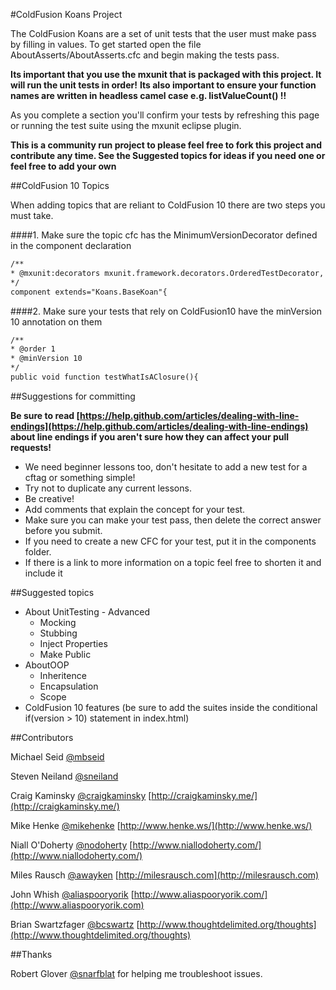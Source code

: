 #ColdFusion Koans Project

The ColdFusion Koans are a set of unit tests that the user must make pass by filling in values. To get started 
open the file AboutAsserts/AboutAsserts.cfc and begin making the tests pass.

**Its important that you use the mxunit that is packaged with this project.   It will run the unit tests in order!**
**Its also important to ensure your function names are written in headless camel case e.g. listValueCount() !!**

As you complete a section you'll confirm your tests by refreshing this page or running the test suite using the mxunit eclipse plugin.

**This is a community run project to please feel free to fork this project and contribute any time.  See the Suggested topics for ideas if you need one or feel free to add your own**

##ColdFusion 10 Topics

When adding topics that are reliant to ColdFusion 10 there are two steps you must take.

####1. Make sure the topic cfc has the MinimumVersionDecorator defined in the component declaration

```cfm
/**
* @mxunit:decorators mxunit.framework.decorators.OrderedTestDecorator, mxunit.framework.decorators.MinimumVersionDecorator
*/
component extends="Koans.BaseKoan"{
```

####2. Make sure your tests that rely on ColdFusion10 have the minVersion 10 annotation on them

```cfm
/**
* @order 1
* @minVersion 10
*/
public void function testWhatIsAClosure(){
```

##Suggestions for committing

**Be sure to read [https://help.github.com/articles/dealing-with-line-endings](https://help.github.com/articles/dealing-with-line-endings) about line endings if you aren't sure how they can affect your pull requests!**
* We need beginner lessons too, don't hesitate to add a new test for a cftag or something simple!
* Try not to duplicate any current lessons.
* Be creative!
* Add comments that explain the concept for your test.
* Make sure you can make your test pass, then delete the correct answer before you submit.
* If you need to create a new CFC for your test, put it in the components folder. 
* If there is a link to more information on a topic feel free to shorten it and include it

##Suggested topics

* About UnitTesting - Advanced
  * Mocking
  * Stubbing
  * Inject Properties
  * Make Public
* AboutOOP
  * Inheritence
  * Encapsulation
  * Scope
* ColdFusion 10 features (be sure to add the suites inside the conditional if(version > 10) statement in index.html)

##Contributors

Michael Seid [@mbseid](http://twitter.com/#!/mbseid)

Steven Neiland [@sneiland](http://twitter.com/#!/sneiland)

Craig Kaminsky [@craigkaminsky](http://twitter.com/#!/craigkaminsky) [http://craigkaminsky.me/](http://craigkaminsky.me/)

Mike Henke [@mikehenke](http://twitter.com/#!/mikehenke) [http://www.henke.ws/](http://www.henke.ws/)

Niall O'Doherty [@nodoherty](http://twitter.com/#!/nodoherty) [http://www.niallodoherty.com/](http://www.niallodoherty.com/)

Miles Rausch [@awayken](https://twitter.com/awayken) [http://milesrausch.com](http://milesrausch.com)

John Whish [@aliaspooryorik](https://twitter.com/aliaspooryorik) [http://www.aliaspooryorik.com/](http://www.aliaspooryorik.com)

Brian Swartzfager [@bcswartz](https://twitter.com/bcswartz) [http://www.thoughtdelimited.org/thoughts](http://www.thoughtdelimited.org/thoughts)

##Thanks

Robert Glover [@snarfblat](http://twitter.com/#!/snarfblat) for helping me troubleshoot issues.
